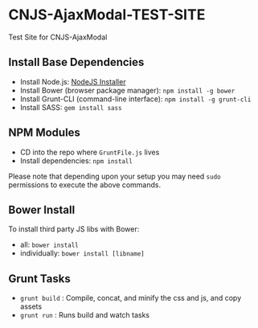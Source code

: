 # CNJS-AjaxModal-TEST-SITE

Test Site for CNJS-AjaxModal


## Install Base Dependencies

- Install Node.js: [NodeJS Installer](http://nodejs.org/)
- Install Bower (browser package manager): `npm install -g bower`
- Install Grunt-CLI (command-line interface):  `npm install -g grunt-cli`
- Install SASS: `gem install sass`


## NPM Modules

- CD into the repo where `GruntFile.js` lives
- Install dependencies: `npm install`

Please note that depending upon your setup you may need `sudo` permissions to execute the above commands.


## Bower Install

To install third party JS libs with Bower:

- all: `bower install`
- individually: `bower install [libname]`


## Grunt Tasks

- `grunt build` : Compile, concat, and minify the css and js, and copy assets
- `grunt run` : Runs build and watch tasks
